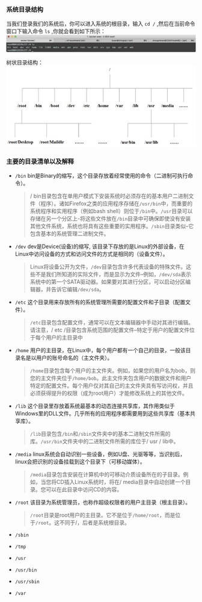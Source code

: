 ### 系统目录结构

当我们登录我们的系统后，你可以进入系统的根目录，输入 `cd /` ,然后在当前命令窗口下输入命令 `ls` ,你就会看到如下所示：
![image](../images/Linux-2-ls.jpg)

树状目录结构：
![image](../images/Linux-2-directory.jpg)

### 主要的目录清单以及解释

* `/bin` bin是Binary的缩写，这个目录存放着经常使用的命令（二进制可执行命令）。

  > / bin目录包含在单用户模式下安装系统时必须存在的基本用户二进制文件（程序）。诸如Firefox之类的应用程序存储在`/usr/bin`中，而重要的系统程序和实用程序（例如bash shell）则位于`/bin`中。`/usr`目录可以存储在另一个分区上-将这些文件放在`/bin`目录中可确保即使没有安装其他文件系统，系统也将具有这些重要的实用程序。`/sbin`目录类似–它包含基本的系统管理二进制文件。
* `/dev` dev是Device(设备)的缩写, 该目录下存放的是Linux的外部设备，在Linux中访问设备的方式和访问文件的方式是相同的（设备文件）。
  
  > Linux将设备公开为文件，`/dev`目录包含许多代表设备的特殊文件。这些不是我们所知道的实际文件，而是显示为文件–例如，`/dev/sda`表示系统中的第一个SATA驱动器。如果要对其进行分区，可以启动分区编辑器，并告诉它编辑`/dev/sda`。
* `/etc` 这个目录用来存放所有的系统管理所需要的配置文件和子目录（配置文件）。
  
  > `/etc`目录包含配置文件，通常可以在文本编辑器中手动对其进行编辑。请注意，/ etc /目录包含系统范围的配置文件–特定于用户的配置文件位于每个用户的主目录中
* `/home` 用户的主目录，在Linux中，每个用户都有一个自己的目录，一般该目录名是以用户的账号命名的（主文件夹）。
  
  > `/home`目录包含每个用户的主文件夹。例如，如果您的用户名为bob，则您的主文件夹位于`/home/bob`。此主文件夹包含用户的数据文件和用户特定的配置文件。每个用户仅对其自己的主文件夹具有写访问权，并且必须获得提升的权限（成为root用户）才能修改系统上的其他文件。
* `/lib` 这个目录里存放着系统最基本的动态连接共享库，其作用类似于Windows里的DLL文件。几乎所有的应用程序都需要用到这些共享库（基本共享库）。
  
  > `/lib`目录包含`/bin`和`/sbin`文件夹中的基本二进制文件所需的库。`/usr/bin`文件夹中的二进制文件所需的库位于/ usr / lib中。
* `/media` linux系统会自动识别一些设备，例如U盘、光驱等等，当识别后，linux会把识别的设备挂载到这个目录下（可移动媒体）。
  
  > `/media`目录包含安装在计算机中的可移动介质设备所在的子目录。例如，当您将CD插入Linux系统时，将在/ media目录中自动创建一个目录。您可以在此目录中访问CD的内容。
* `/root` 该目录为系统管理员，也称作超级权限者的用户主目录（根主目录）。
  
  > `/root`目录是root用户的主目录。它不是位于`/home/root`，而是位于`/root`。这不同于/，后者是系统根目录。
* `/sbin`
* `/tmp`
* `/usr`
* `/usr/bin`
* `/usr/sbin`
* `/var`

